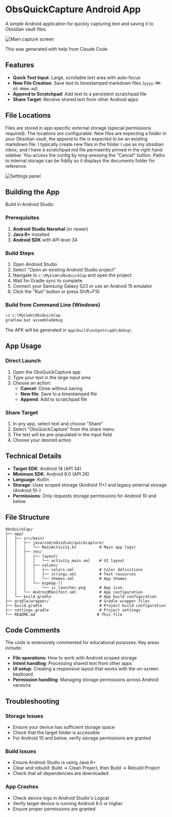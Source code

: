 # ObsQuickCapture Android App

A simple Android application for quickly capturing text and saving it to Obsidian vault files.

![Main capture screen](ReadMeImages/ObsQuickCap.jpg)

This was generated with help from Claude Code.

## Features

- **Quick Text Input**: Large, scrollable text area with auto-focus
- **New File Creation**: Save text to timestamped markdown files (`yyyy-MM-dd HHmm.md`)
- **Append to Scratchpad**: Add text to a persistent scratchpad file
- **Share Target**: Receive shared text from other Android apps

## File Locations

Files are stored in app-specific external storage (special permissions required):
The locations are configurable. New files are expecting a folder in your Obsidian vault,
the append to file is expected to be an existing markdown file. I typically create new files in
the folder I use as my obsidian inbox, and I have a scratchpad.md file permaently pinned in the
right hand sidebar. You access the config by long-pressing the "Cancel" button. Paths to internal
storage can be fiddly so it displays the documents folder for reference.

![Settings panel](ReadMeImages/Settings.jpg)

## Building the App
Build in Android Studio

### Prerequisites

1. **Android Studio Narwhal** (or newer)
2. **Java 8+** installed
3. **Android SDK** with API level 34

### Build Steps

1. Open Android Studio
2. Select "Open an existing Android Studio project"
3. Navigate to `c:\MyCode\ObsQuickCap` and open the project
4. Wait for Gradle sync to complete
5. Connect your Samsung Galaxy S23 or use an Android 15 emulator
6. Click the "Run" button or press Shift+F10

### Build from Command Line (Windows)

```cmd
cd c:\MyCode\ObsQuickCap
gradlew.bat assembleDebug
```

The APK will be generated in `app\build\outputs\apk\debug\`

## App Usage

### Direct Launch
1. Open the ObsQuickCapture app
2. Type your text in the large input area
3. Choose an action:
   - **Cancel**: Close without saving
   - **New file**: Save to a timestamped file
   - **Append**: Add to scratchpad file

### Share Target
1. In any app, select text and choose "Share"
2. Select "ObsQuickCapture" from the share menu
3. The text will be pre-populated in the input field
4. Choose your desired action

## Technical Details

- **Target SDK**: Android 14 (API 34)
- **Minimum SDK**: Android 8.0 (API 26)
- **Language**: Kotlin
- **Storage**: Uses scoped storage (Android 11+) and legacy external storage (Android 10-)
- **Permissions**: Only requests storage permissions for Android 10 and below

## File Structure

```
ObsQuickCap/
├── app/
│   ├── src/main/
│   │   ├── java/com/obsidian/quickcapture/
│   │   │   └── MainActivity.kt          # Main app logic
│   │   ├── res/
│   │   │   ├── layout/
│   │   │   │   └── activity_main.xml    # UI layout
│   │   │   ├── values/
│   │   │   │   ├── colors.xml           # Color definitions
│   │   │   │   ├── strings.xml          # Text resources
│   │   │   │   └── themes.xml           # App themes
│   │   │   └── mipmap-*/
│   │   │       └── ic_launcher.png      # App icon
│   │   └── AndroidManifest.xml          # App configuration
│   └── build.gradle                     # App build configuration
├── gradle/wrapper/                      # Gradle wrapper files
├── build.gradle                         # Project build configuration
├── settings.gradle                      # Project settings
└── README.md                           # This file
```

## Code Comments

The code is extensively commented for educational purposes. Key areas include:

- **File operations**: How to work with Android scoped storage
- **Intent handling**: Processing shared text from other apps
- **UI setup**: Creating a responsive layout that works with the on-screen keyboard
- **Permission handling**: Managing storage permissions across Android versions

## Troubleshooting

### Storage Issues
- Ensure your device has sufficient storage space
- Check that the target folder is accessible
- For Android 10 and below, verify storage permissions are granted

### Build Issues
- Ensure Android Studio is using Java 8+
- Clear and rebuild: Build → Clean Project, then Build → Rebuild Project
- Check that all dependencies are downloaded

### App Crashes
- Check device logs in Android Studio's Logcat
- Verify target device is running Android 8.0 or higher
- Ensure proper permissions are granted
